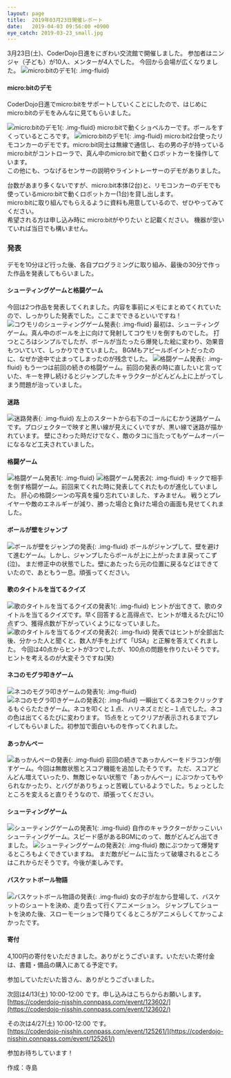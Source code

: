 ```yaml
---
layout: page
title:  2019年03月23日開催レポート
date:   2019-04-03 09:56:00 +0900
eye_catch: 2019-03-23_small.jpg
---
```


3月23日(土)、CoderDojo日進をにぎわい交流館で開催しました。
参加者はニンジャ（子ども）が10人、メンターが4人でした。
今回から会場が広くなりました。
![micro:bitのデモ1](/assets/img/2019-03-23_0-3.jpg){: .img-fluid}

#### micro:bitのデモ
CoderDojo日進でmicro:bitをサポートしていくことにしたので、はじめにmicro:bitのデモをみんなに見てもらいました。

![micro:bitのデモ1](/assets/img/2019-03-23_0-1.jpg){: .img-fluid}
micro:bitで動くショベルカーです。ボールをすくっているところです。
![micro:bitのデモ1](/assets/img/2019-03-23_0-2.jpg){: .img-fluid}
micro:bit2台使ったリモコンカーのデモです。micro:bit同士は無線で通信し、右の男の子が持っているmicro:bitがコントローラで、真ん中のmicro:bitで動くロボットカーを操作しています。<br/>
この他にも、つなげるセンサーの説明やライントレーサーのデモがありました。

台数があまり多くないですが、micro:bit本体(2台)と、リモコンカーのデモでも使っているmicro:bitで動くロボットカー(1台)を貸し出します。<br/>
micro:bitに取り組んでもらえるように資料も用意しているので、ぜひやってみてください。<br/>
希望される方は申し込み時に micro:bitがやりたい と記載ください。
機器が空いていれば当日でも構いません。

### 発表
デモを10分ほど行った後、各自プログラミングに取り組み、最後の30分で作った作品を発表してもらいました。

#### シューティングゲームと格闘ゲーム
今回は2つ作品を発表してくれました。内容を事前にメモにまとめてくれていたので、しっかりした発表でした。ここまでできるといいですね！
![コウモリのシューティングゲーム発表](/assets/img/2019-03-23_1-1.jpg){: .img-fluid}
最初は、シューティングゲーム。真ん中のボールを上に向けて発射してコウモリを倒すものでした。
打つところはシンプルでしたが、ボールが当たったら爆発した絵に変わり、効果音もついていて、しっかりできていました。
BGMもアピールポイントだったのに、なぜか途中で止まってしまったのが残念でした。
![格闘ゲーム発表](/assets/img/2019-03-23_1-2.jpg){: .img-fluid}
もう一つは前回の続きの格闘ゲーム。前回の発表の時に直したいと言っていた、キーを押し続けるとジャンプしたキャラクターがどんどん上に上がってしまう問題が治っていました。

#### 迷路
![迷路発表](/assets/img/2019-03-23_2-1.jpg){: .img-fluid}
左上のスタートから右下のゴールにむかう迷路ゲームです。プロジェクターで映すと黒い線が見えにくいですが、黒い線で迷路が描かれています。
壁にさわった時だけでなく、敵のタコに当たってもゲームオーバーになるなど工夫されていました。

#### 格闘ゲーム
![格闘ゲーム発表1](/assets/img/2019-03-23_3-1.jpg){: .img-fluid}
![格闘ゲーム発表2](/assets/img/2019-03-23_3-2.jpg){: .img-fluid}
キックで相手を倒す格闘ゲーム。前回来てくれた時に発表してくれたものが進化していました。
肝心の格闘シーンの写真を撮り忘れていました、すみません。
戦うとプレイヤーや敵のエネルギーが減り、勝った場合と負けた場合の画面も見せてくれました。

#### ボールが壁をジャンプ
![ボールが壁をジャンプの発表](/assets/img/2019-03-23_4-1.jpg){: .img-fluid}
ボールがジャンプして、壁を避けて進むゲーム。しかし、ジャンプしたらボールが上に上がったまま戻ってこず(泣)。
まだ修正中の状態でした。壁にあたったら元の位置に戻るなどはできていたので、あともう一息。頑張ってください。

#### 歌のタイトルを当てるクイズ
![歌のタイトルを当てるクイズの発表1](/assets/img/2019-03-23_5-1.jpg){: .img-fluid}
ヒントが出てきて、歌のタイトルを当てるクイズです。早く回答すると高得点で、ヒントが増えるたびに10点ずつ、獲得点数が下がっていくようになっていました。
![歌のタイトルを当てるクイズの発表2](/assets/img/2019-03-23_5-2.jpg){: .img-fluid}
発表ではヒントが全部出た後、分かった人と聞くと、数人が手を上げて「USA」と正解を答えてくれました。
今回は40点からヒントが3つでしたが、100点の問題を作りたいそうです。ヒントを考えるのが大変そうですね(笑)

#### ネコのモグラ叩きゲーム
![ネコのモグラ叩きゲームの発表1](/assets/img/2019-03-23_6-1.jpg){: .img-fluid}
![ネコのモグラ叩きゲームの発表2](/assets/img/2019-03-23_6-2.jpg){: .img-fluid}
一瞬出てくるネコをクリックするもぐらたたきゲーム。ネコを叩くと１点、ハリネズミだと−１点でした。ネコの色は出てくるたびに変わります。
15点をとってクリアが表示されるまでプレイしてもらいました。初参加で面白いものを作ってくれました。

#### あっかんペー
![あっかんペーの発表](/assets/img/2019-03-23_7-1.jpg){: .img-fluid}
前回の続きであっかんべーをドラコンが倒すゲーム。今回は無敵状態とスコア機能を追加したそうです。
ただ、スコアどんどん増えていったり、無敵じゃない状態で「あっかんベー」にぶつかってもやられなかったり、とバグがありちょっと苦戦しているようでした。ちょっとしたところを変えると直りそうなので、頑張ってください。

#### シューティングゲーム
![シューティングゲームの発表1](/assets/img/2019-03-23_8-1.jpg){: .img-fluid}
自作のキャラクターがかっこいいシューティングゲーム。スピード感があるBGMにのって、敵がどんどん出てきました。
![シューティングゲームの発表2](/assets/img/2019-03-23_8-2.jpg){: .img-fluid}
敵にぶつかって爆発するところもよくできていますね。
まだ敵がビームに当たって破壊されるところはこれからだそうです。今後が楽しみです。

#### バスケットボール物語
![バスケットボール物語の発表](/assets/img/2019-03-23_9-1.jpg){: .img-fluid}
女の子が左から登場して、バスケットのシュートを決め、走り去って行くアニメーション。
ジャンプしてシュートを決めた後、スローモーションで降りてくるところがアニメらしくてかっこよかったです。

#### 寄付
4,100円の寄付をいただきました。ありがとうございます。いただいた寄付金は、書籍・備品の購入にあてる予定です。

参加していただいた皆さん、ありがとうございました。

次回は4/13(土) 10:00-12:00 です。申し込みはこちらからお願いします。<br />
[https://coderdojo-nisshin.connpass.com/event/123602/](https://coderdojo-nisshin.connpass.com/event/123602/)<br />

その次は4/27(土) 10:00-12:00 です。<br />
[https://coderdojo-nisshin.connpass.com/event/125261/](https://coderdojo-nisshin.connpass.com/event/125261/)<br />

参加お待ちしています！

作成：寺島
